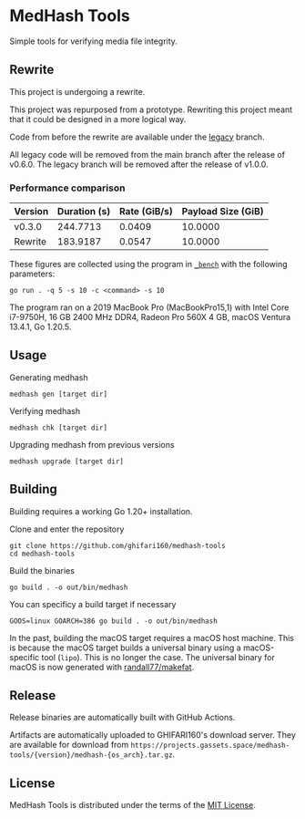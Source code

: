 # MedHash Tools

Simple tools for verifying media file integrity.

## Rewrite

This project is undergoing a rewrite.

This project was repurposed from a prototype.
Rewriting this project meant that it could be designed in a more logical way.

Code from before the rewrite are available under the
[legacy](https://github.com/Ghifari160/medhash-tools/tree/legacy) branch.

All legacy code will be removed from the main branch after the release of v0.6.0.
The legacy branch will be removed after the release of v1.0.0.

### Performance comparison

| Version | Duration (s) | Rate (GiB/s) | Payload Size (GiB) |
|---------|--------------|--------------|--------------------|
| v0.3.0  | 244.7713     | 0.0409       | 10.0000            |
| Rewrite | 183.9187     | 0.0547       | 10.0000            |

These figures are collected using the program in [`_bench`](_bench) with the following parameters:

``` text
go run . -q 5 -s 10 -c <command> -s 10
```

The program ran on a 2019 MacBook Pro (MacBookPro15,1) with Intel Core i7-9750H,
16 GB 2400 MHz DDR4, Radeon Pro 560X 4 GB, macOS Ventura 13.4.1, Go 1.20.5.

## Usage

Generating medhash

``` shell
medhash gen [target dir]
```

Verifying medhash

``` shell
medhash chk [target dir]
```

Upgrading medhash from previous versions

``` shell
medhash upgrade [target dir]
```

## Building

Building requires a working Go 1.20+ installation.

Clone and enter the repository

``` shell
git clone https://github.com/ghifari160/medhash-tools
cd medhash-tools
```

Build the binaries

``` shell
go build . -o out/bin/medhash
```

You can specificy a build target if necessary

``` shell
GOOS=linux GOARCH=386 go build . -o out/bin/medhash
```

In the past, building the macOS target requires a macOS host machine.
This is because the macOS target builds a universal binary using a macOS-specific tool (`lipo`).
This is no longer the case.
The universal binary for macOS is now generated with
[randall77/makefat](https://github.com/randall77/makefat).

## Release

Release binaries are automatically built with GitHub Actions.

Artifacts are automatically uploaded to GHIFARI160's download server.
They are available for download from
`https://projects.gassets.space/medhash-tools/{version}/medhash-{os_arch}.tar.gz`.

## License

MedHash Tools is distributed under the terms of the [MIT License](LICENSE).
